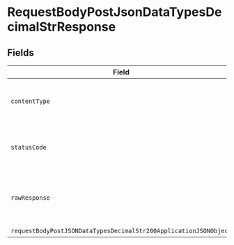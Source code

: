 # RequestBodyPostJsonDataTypesDecimalStrResponse


## Fields

| Field                                                                                                                                           | Type                                                                                                                                            | Required                                                                                                                                        | Description                                                                                                                                     |
| ----------------------------------------------------------------------------------------------------------------------------------------------- | ----------------------------------------------------------------------------------------------------------------------------------------------- | ----------------------------------------------------------------------------------------------------------------------------------------------- | ----------------------------------------------------------------------------------------------------------------------------------------------- |
| `contentType`                                                                                                                                   | *string*                                                                                                                                        | :heavy_check_mark:                                                                                                                              | HTTP response content type for this operation                                                                                                   |
| `statusCode`                                                                                                                                    | *number*                                                                                                                                        | :heavy_check_mark:                                                                                                                              | HTTP response status code for this operation                                                                                                    |
| `rawResponse`                                                                                                                                   | [AxiosResponse](https://axios-http.com/docs/res_schema)                                                                                         | :heavy_minus_sign:                                                                                                                              | Raw HTTP response; suitable for custom response parsing                                                                                         |
| `requestBodyPostJSONDataTypesDecimalStr200ApplicationJSONObject`                                                                                | [RequestBodyPostJSONDataTypesDecimalStr200ApplicationJSON](../../models/operations/requestbodypostjsondatatypesdecimalstr200applicationjson.md) | :heavy_minus_sign:                                                                                                                              | OK                                                                                                                                              |